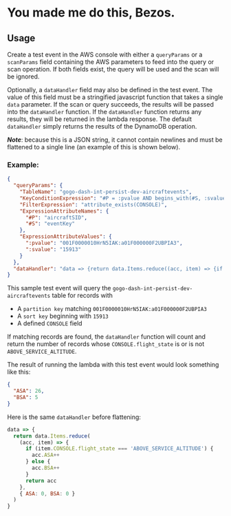 # You made me do this, Bezos.

## Usage
Create a test event in the AWS console with either a `queryParams` or a `scanParams` field containing the AWS parameters to feed into the query or scan operation. If both fields exist, the query will be used and the scan will be ignored.

Optionally, a `dataHandler` field may also be defined in the test event. The value of this field must be a stringified javascript function that takes a single `data` parameter. If the scan or query succeeds, the results will be passed into the `dataHandler` function. If the `dataHandler` function returns any results, they will be returned in the lambda response. The default `dataHandler` simply returns the results of the DynamoDB operation.

***Note***: because this is a JSON string, it cannot contain newlines and must be flattened to a single line (an example of this is shown below).

### Example:
```json
{
  "queryParams": {
    "TableName": "gogo-dash-int-persist-dev-aircraftevents",
    "KeyConditionExpression": "#P = :pvalue AND begins_with(#S, :svalue)",
    "FilterExpression": "attribute_exists(CONSOLE)",
    "ExpressionAttributeNames": {
      "#P": "aircraftSID",
      "#S": "eventKey"
    },
    "ExpressionAttributeValues": {
      ":pvalue": "001F0000010HrN5IAK:a01F000000F2UBPIA3",
      ":svalue": "15913"
    }
  },
  "dataHandler": "data => {return data.Items.reduce((acc, item) => {if (item.CONSOLE.flight_state === 'ABOVE_SERVICE_ALTITUDE') {acc.ASA++} else {acc.BSA++}return acc},{ ASA: 0, BSA: 0 })}"
}
```

This sample test event will query the `gogo-dash-int-persist-dev-aircraftevents` table for records with 
- A `partition key` matching `001F0000010HrN5IAK:a01F000000F2UBPIA3`
- A `sort key` beginning with `15913` 
- A defined `CONSOLE` field

If matching records are found, the `dataHandler` function will count and return the number of records whose `CONSOLE.flight_state` is or is not `ABOVE_SERVICE_ALTITUDE`.

The result of running the lambda with this test event would look something like this: 
```json
{
  "ASA": 26,
  "BSA": 5
}
```

Here is the same `dataHandler` before flattening:

```js
data => {
  return data.Items.reduce(
    (acc, item) => {
      if (item.CONSOLE.flight_state === 'ABOVE_SERVICE_ALTITUDE') {
        acc.ASA++
      } else {
        acc.BSA++
      }
      return acc
    },
    { ASA: 0, BSA: 0 }
  )
}
```